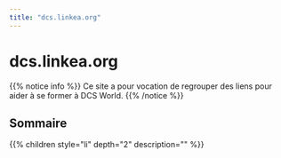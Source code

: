 ```yaml
---
title: "dcs.linkea.org"
---
```


# dcs.linkea.org
{{% notice info %}}
Ce site a pour vocation de regrouper des liens pour aider à se former à DCS World.
{{% /notice %}}

## Sommaire
{{% children style="li" depth="2" description="" %}}
